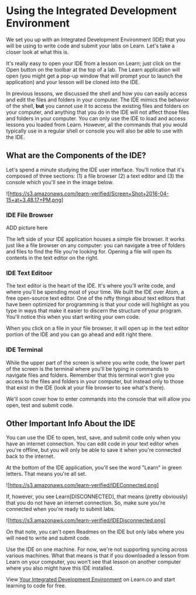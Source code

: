 # Using the Integrated Development Environment

We set you up with an Integrated Development Environment (IDE) that you will be using to write code and submit your labs on Learn. Let's take a closer look at what this is. 

It's really easy to open your IDE from a lesson on Learn; just click on the Open button on the toolbar at the top of a lab. The Learn application will open (you might get a pop-up window that will prompt your to launch the application) and your lesson will be cloned into the IDE. 

In previous lessons, we discussed the shell and how you can easily access and edit the files and folders in your computer. The IDE mimics the behavior of the shell, **but** you cannot use it to access the existing files and folders on your computer, and anything that you do in the IDE will not affect those files and folders in your computer. You can only use the IDE to load and access lessons you loaded from Learn. However, all the commands that you would typically use in a regular shell or console you will also be able to use with the IDE. 


## What are the Components of the IDE? 

Let's spend a minute studying the IDE user interface. You'll notice that it's composed of three sections: (1) a file browser (2) a text editor and (3) the console which you'll see in the image below. 

![https://s3.amazonaws.com/learn-verified/Screen+Shot+2016-04-15+at+3.48.17+PM.png]

### IDE File Browser

ADD picture here

The left side of your IDE application houses a simple file browser. It works just like a file browser on any computer: you can navigate a tree of folders and files to find the file you're looking for. Opening a file will open its contents in the text editor on the right.

### IDE Text Editoor 

The text editor is the heart of the IDE. It's where you'll write code, and where you'll be spending most of your time. We built the IDE over Atom, a free open-source text editor. One of the nifty things about text editors that have been optimized for programming is that your code will highlight as you type in ways that make it easier to discern the structure of your program. You'll notice this when you start writing your own code.  

When you click on a file in your file browser, it will open up in the text editor portion of the IDE and you can go ahead and edit right there. 

### IDE Terminal

While the upper part of the screen is where you write code, the lower part of the screen is the terminal where you'll be typing in commands to navigate files and folders. Remember that this terminal won't give you access to the files and folders in your computer, but instead only to those that exist in the IDE (look at your file browser to see what's there). 

We'll soon cover how to enter commands into the console that will allow you open, test and submit code. 

## Other Important Info About the IDE

You can use the IDE to open, test, save, and submit code only when you have an internet connection. You can edit code in your text editor when you're offline, but you will only be able to save it when you're connected back to the internet. 

At the bottom of the IDE application, you'll see the word "Learn" in green letters. That means you're all set. 

![https://s3.amazonaws.com/learn-verified/IDEConnected.png]

If, however, you see Learn[DISCONNECTED], that means (pretty obviously) that you do not have an internet connection. So, make sure you're connected when you're ready to submit labs. 

![https://s3.amazonaws.com/learn-verified/IDEDisconnected.png]

On that note, you can't open Readmes on the IDE but only labs where you will need to write and submit code. 

Use the IDE on one machine. For now, we're not supporting syncing across various machines. What that means is that if you downloaded a lesson from Learn on your computer, you won't see that lesson on another computer where you also might have this IDE installed. 

<p data-visibility='hidden'>View <a href='https://learn.co/lessons/your-integrated-development-environment'>Your Integrated Development Environment</a> on Learn.co and start learning to code for free.</p>
